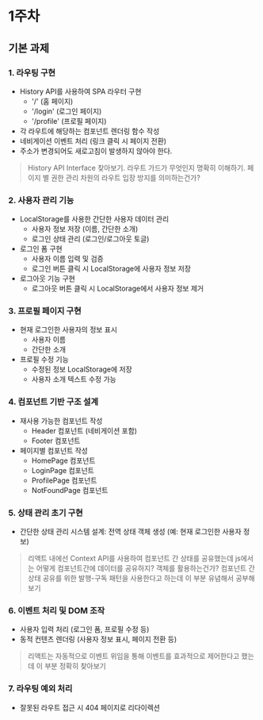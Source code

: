 # 1주차

## 기본 과제

### 1. 라우팅 구현

- History API를 사용하여 SPA 라우터 구현
  - '/' (홈 페이지)
  - '/login' (로그인 페이지)
  - '/profile' (프로필 페이지)
- 각 라우트에 해당하는 컴포넌트 렌더링 함수 작성
- 네비게이션 이벤트 처리 (링크 클릭 시 페이지 전환)
- 주소가 변경되어도 새로고침이 발생하지 않아야 한다.

> History API Interface 찾아보기.
> 라우트 가드가 무엇인지 명확히 이해하기. 페이지 별 권한 관리 차원의 라우트 입장 방지를 의미하는건가?

### 2. 사용자 관리 기능

- LocalStorage를 사용한 간단한 사용자 데이터 관리
  - 사용자 정보 저장 (이름, 간단한 소개)
  - 로그인 상태 관리 (로그인/로그아웃 토글)
- 로그인 폼 구현
  - 사용자 이름 입력 및 검증
  - 로그인 버튼 클릭 시 LocalStorage에 사용자 정보 저장
- 로그아웃 기능 구현
  - 로그아웃 버튼 클릭 시 LocalStorage에서 사용자 정보 제거

### 3. 프로필 페이지 구현

- 현재 로그인한 사용자의 정보 표시
  - 사용자 이름
  - 간단한 소개
- 프로필 수정 기능
  - 수정된 정보 LocalStorage에 저장
  - 사용자 소개 텍스트 수정 가능

### 4. 컴포넌트 기반 구조 설계

- 재사용 가능한 컴포넌트 작성
  - Header 컴포넌트 (네비게이션 포함)
  - Footer 컴포넌트
- 페이지별 컴포넌트 작성
  - HomePage 컴포넌트
  - LoginPage 컴포넌트
  - ProfilePage 컴포넌트
  - NotFoundPage 컴포넌트

### 5. 상태 관리 초기 구현

- 간단한 상태 관리 시스템 설계: 전역 상태 객체 생성 (예: 현재 로그인한 사용자 정보)

> 리액트 내에선 Context API를 사용하여 컴포넌트 간 상태를 공유했는데 js에서는 어떻게 컴포넌트간에 데이터를 공유하지? 객체를 활용하는건가?
> 컴포넌트 간 상태 공유를 위한 발행-구독 패턴을 사용한다고 하는데 이 부분 유념해서 공부해보기

### 6. 이벤트 처리 및 DOM 조작

- 사용자 입력 처리 (로그인 폼, 프로필 수정 등)
- 동적 컨텐츠 렌더링 (사용자 정보 표시, 페이지 전환 등)

> 리액트는 자동적으로 이벤트 위임을 통해 이벤트를 효과적으로 제어한다고 했는데 이 부분 정확히 찾아보기

### 7. 라우팅 예외 처리

- 잘못된 라우트 접근 시 404 페이지로 리다이렉션
